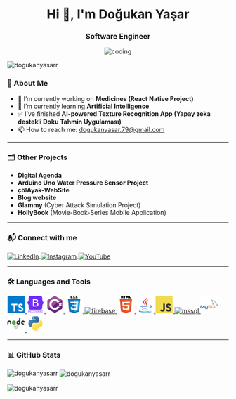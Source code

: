 <h1 align="center">Hi 👋, I'm Doğukan Yaşar</h1>
<h3 align="center">Software Engineer</h3>

<p align="center">
  <img src="https://img.freepik.com/premium-vector/cute-boy-with-laptop-social-media-icons-vector-illustration-graphic-design_1142-82901.jpg" alt="coding" width="200"/>
</p>

<p align="left">
  <img src="https://komarev.com/ghpvc/?username=dogukanyasarr&label=Profile%20views&color=0e75b6&style=flat" alt="dogukanyasarr" />
</p>

### 🚀 About Me

- 🔭 I’m currently working on **Medicines (React Native Project)**  
- 🌱 I’m currently learning **Artificial Intelligence**  
- ✅ I’ve finished **AI-powered Texture Recognition App (Yapay zeka destekli Doku Tahmin Uygulaması)**  
- 📫 How to reach me: [dogukanyasar.79@gmail.com](mailto:dogukanyasar.79@gmail.com)

---

### 🗂 Other Projects

- **Digital Agenda**  
- **Arduino Uno Water Pressure Sensor Project**  
- **çölAyak-WebSite**  
- **Blog website**  
- **Glammy** (Cyber Attack Simulation Project)  
- **HollyBook** (Movie-Book-Series Mobile Application)  

---

### 📬 Connect with me

<p align="left">
  <a href="https://www.linkedin.com/in/dogukanyasar01/" target="blank">
    <img align="center" src="https://raw.githubusercontent.com/rahuldkjain/github-profile-readme-generator/master/src/images/icons/Social/linked-in-alt.svg" alt="LinkedIn" height="30" width="40" />
  </a>
  <a href="https://www.instagram.com/doguuyasar/" target="blank">
    <img align="center" src="https://raw.githubusercontent.com/rahuldkjain/github-profile-readme-generator/master/src/images/icons/Social/instagram.svg" alt="Instagram" height="30" width="40" />
  </a>
  <a href="https://www.youtube.com/channel/UCuKIXZvaQBFbAn14ZjTxJfG" target="blank">
    <img align="center" src="https://raw.githubusercontent.com/rahuldkjain/github-profile-readme-generator/master/src/images/icons/Social/youtube.svg" alt="YouTube" height="30" width="40" />
  </a>
</p>

---

### 🛠️ Languages and Tools

<p align="left">
  <a href="https://www.typescriptlang.org/" target="_blank" rel="noreferrer"> <img src="https://raw.githubusercontent.com/devicons/devicon/master/icons/typescript/typescript-original.svg" alt="typescript" width="40" height="40"/> </a>
  <a href="https://getbootstrap.com" target="_blank" rel="noreferrer"> <img src="https://raw.githubusercontent.com/devicons/devicon/master/icons/bootstrap/bootstrap-plain-wordmark.svg" alt="bootstrap" width="40" height="40"/> </a>
  <a href="https://www.w3schools.com/cs/" target="_blank" rel="noreferrer"> <img src="https://raw.githubusercontent.com/devicons/devicon/master/icons/csharp/csharp-original.svg" alt="csharp" width="40" height="40"/> </a>
  <a href="https://www.w3schools.com/css/" target="_blank" rel="noreferrer"> <img src="https://raw.githubusercontent.com/devicons/devicon/master/icons/css3/css3-original-wordmark.svg" alt="css3" width="40" height="40"/> </a>
  <a href="https://firebase.google.com/" target="_blank" rel="noreferrer"> <img src="https://www.vectorlogo.zone/logos/firebase/firebase-icon.svg" alt="firebase" width="40" height="40"/> </a>
  <a href="https://www.w3.org/html/" target="_blank" rel="noreferrer"> <img src="https://raw.githubusercontent.com/devicons/devicon/master/icons/html5/html5-original-wordmark.svg" alt="html5" width="40" height="40"/> </a>
  <a href="https://www.java.com" target="_blank" rel="noreferrer"> <img src="https://raw.githubusercontent.com/devicons/devicon/master/icons/java/java-original.svg" alt="java" width="40" height="40"/> </a>
  <a href="https://developer.mozilla.org/en-US/docs/Web/JavaScript" target="_blank" rel="noreferrer"> <img src="https://raw.githubusercontent.com/devicons/devicon/master/icons/javascript/javascript-original.svg" alt="javascript" width="40" height="40"/> </a>
  <a href="https://www.microsoft.com/en-us/sql-server" target="_blank" rel="noreferrer"> <img src="https://www.svgrepo.com/show/303229/microsoft-sql-server-logo.svg" alt="mssql" width="40" height="40"/> </a>
  <a href="https://www.mysql.com/" target="_blank" rel="noreferrer"> <img src="https://raw.githubusercontent.com/devicons/devicon/master/icons/mysql/mysql-original-wordmark.svg" alt="mysql" width="40" height="40"/> </a>
  <a href="https://nodejs.org" target="_blank" rel="noreferrer"> <img src="https://raw.githubusercontent.com/devicons/devicon/master/icons/nodejs/nodejs-original-wordmark.svg" alt="nodejs" width="40" height="40"/> </a>
  <a href="https://www.python.org" target="_blank" rel="noreferrer"> <img src="https://raw.githubusercontent.com/devicons/devicon/master/icons/python/python-original.svg" alt="python" width="40" height="40"/> </a>
</p>

---

### 📊 GitHub Stats

<p><img align="left" src="https://github-readme-stats.vercel.app/api/top-langs?username=dogukanyasarr&show_icons=true&locale=en&layout=compact" alt="dogukanyasarr" /></p>

<p>&nbsp;<img align="center" src="https://github-readme-stats.vercel.app/api?username=dogukanyasarr&show_icons=true&locale=en" alt="dogukanyasarr" /></p>

<p><img align="center" src="https://github-readme-streak-stats.herokuapp.com/?user=dogukanyasarr&" alt="dogukanyasarr" /></p>
